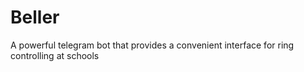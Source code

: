 # Beller
 A powerful telegram bot that provides a convenient interface for ring controlling at schools
